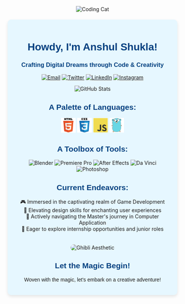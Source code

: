 <div align="center">
  <img src="https://media.giphy.com/media/3o7aDctmB0yxUa9jlO/giphy.gif" alt="Coding Cat" width="300" height="200"/>
</div>

<div align="center" style="border-radius: 10px; background-color: #e6f7ff; padding: 20px; margin: 20px; box-shadow: 0px 4px 8px rgba(0, 0, 0, 0.1);">
  <h1 align="center" style="color: #004080; font-family: 'Ghibli', sans-serif;">Howdy, I'm Anshul Shukla!</h1>
  <h3 align="center" style="color: #004080; font-family: 'Ghibli', sans-serif;">Crafting Digital Dreams through Code & Creativity</h3>

  <p align="center">
    <a href="mailto:shulhulanshul@gmail.com"><img src="https://img.shields.io/badge/✉️%20Email-Drop%20me%20a%20message-blue" alt="Email"></a>
    <a href="https://twitter.com/gh0stl9ver" target="_blank"><img src="https://img.shields.io/badge/🐦%20Twitter-Follow%20me-blue" alt="Twitter"></a>
    <a href="https://linkedin.com/in/anshul-shukla-a40163264" target="_blank"><img src="https://img.shields.io/badge/🔗%20LinkedIn-Connect%20with%20me-blue" alt="LinkedIn"></a>
    <a href="https://www.instagram.com/lousycake/" target="_blank"><img src="https://img.shields.io/badge/📷%20Instagram-Follow%20me-pink" alt="Instagram"></a>
  </p>

  <p align="center">
    <img src="https://github-readme-stats.vercel.app/api?username=lousycake&show_icons=true&locale=en" alt="GitHub Stats">
  </p>

  <h2 align="center" style="color: #004080; font-family: 'Ghibli', sans-serif;">A Palette of Languages:</h2>
  <p align="center">
    <img src="https://raw.githubusercontent.com/devicons/devicon/master/icons/html5/html5-original-wordmark.svg" alt="HTML5" width="40" height="40"/>
    <img src="https://raw.githubusercontent.com/devicons/devicon/master/icons/css3/css3-original-wordmark.svg" alt="CSS3" width="40" height="40"/>
    <img src="https://raw.githubusercontent.com/devicons/devicon/master/icons/javascript/javascript-original.svg" alt="JavaScript" width="40" height="40"/>
    <img src="https://raw.githubusercontent.com/devicons/devicon/master/icons/go/go-original.svg" alt="Golang" width="40" height="40"/>
  </p>

  <h2 align="center" style="color: #004080; font-family: 'Ghibli', sans-serif;">A Toolbox of Tools:</h2>
  <p align="center">
    <img src="https://upload.wikimedia.org/wikipedia/commons/0/0c/Blender_logo_no_text.svg" alt="Blender" width="40" height="40"/>
    <img src="https://upload.wikimedia.org/wikipedia/commons/e/e4/Adobe_Premiere_Pro_CC_icon.svg" alt="Premiere Pro" width="40" height="40"/>
    <img src="https://upload.wikimedia.org/wikipedia/commons/c/cb/Adobe_After_Effects_CC_icon.svg" alt="After Effects" width="40" height="40"/>
    <img src="https://upload.wikimedia.org/wikipedia/commons/5/56/DaVinci_Resolve_Logo.png" alt="Da Vinci" width="40" height="40"/>
    <img src="https://upload.wikimedia.org/wikipedia/commons/a/af/Adobe_Photoshop_CC_icon.svg" alt="Photoshop" width="40" height="40"/>
  </p>

  <h2 align="center" style="color: #004080; font-family: 'Ghibli', sans-serif;">Current Endeavors:</h2>
  <p align="center">
    🎮 Immersed in the captivating realm of Game Development<br>
    🎨 Elevating design skills for enchanting user experiences<br>
    🌱 Actively navigating the Master's journey in Computer Application<br>
    🤝 Eager to explore internship opportunities and junior roles
  </p>

  <div align="center">
    <img src="https://i.imgur.com/fiNOpZg.jpg" alt="Ghibli Aesthetic" style="border-radius: 10px; margin-top: 20px;">
  </div>

  <h2 align="center" style="color: #004080; font-family: 'Ghibli', sans-serif;">Let the Magic Begin!</h2>
  <p align="center" style="font-family: 'Ghibli', sans-serif;">
    Woven with the magic, let's embark on a creative adventure!
  </p>
</div>
